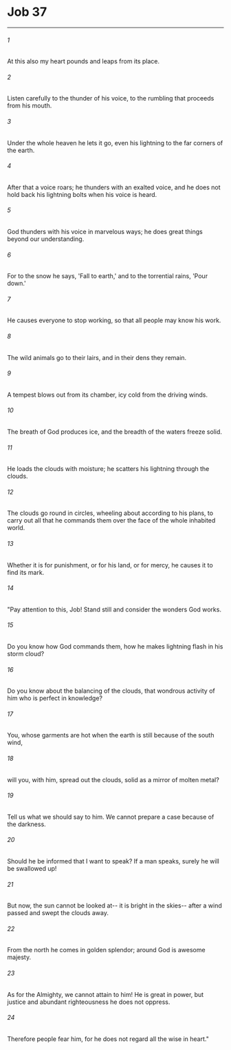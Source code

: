 # Job 37
***



###### 1 
At this also my heart pounds and leaps from its place. 

###### 2 
Listen carefully to the thunder of his voice, to the rumbling that proceeds from his mouth. 

###### 3 
Under the whole heaven he lets it go, even his lightning to the far corners of the earth. 

###### 4 
After that a voice roars; he thunders with an exalted voice, and he does not hold back his lightning bolts when his voice is heard. 

###### 5 
God thunders with his voice in marvelous ways; he does great things beyond our understanding. 

###### 6 
For to the snow he says, 'Fall to earth,' and to the torrential rains, 'Pour down.' 

###### 7 
He causes everyone to stop working, so that all people may know his work. 

###### 8 
The wild animals go to their lairs, and in their dens they remain. 

###### 9 
A tempest blows out from its chamber, icy cold from the driving winds. 

###### 10 
The breath of God produces ice, and the breadth of the waters freeze solid. 

###### 11 
He loads the clouds with moisture; he scatters his lightning through the clouds. 

###### 12 
The clouds go round in circles, wheeling about according to his plans, to carry out all that he commands them over the face of the whole inhabited world. 

###### 13 
Whether it is for punishment, or for his land, or for mercy, he causes it to find its mark. 

###### 14 
"Pay attention to this, Job! Stand still and consider the wonders God works. 

###### 15 
Do you know how God commands them, how he makes lightning flash in his storm cloud? 

###### 16 
Do you know about the balancing of the clouds, that wondrous activity of him who is perfect in knowledge? 

###### 17 
You, whose garments are hot when the earth is still because of the south wind, 

###### 18 
will you, with him, spread out the clouds, solid as a mirror of molten metal? 

###### 19 
Tell us what we should say to him. We cannot prepare a case because of the darkness. 

###### 20 
Should he be informed that I want to speak? If a man speaks, surely he will be swallowed up! 

###### 21 
But now, the sun cannot be looked at-- it is bright in the skies-- after a wind passed and swept the clouds away. 

###### 22 
From the north he comes in golden splendor; around God is awesome majesty. 

###### 23 
As for the Almighty, we cannot attain to him! He is great in power, but justice and abundant righteousness he does not oppress. 

###### 24 
Therefore people fear him, for he does not regard all the wise in heart."
